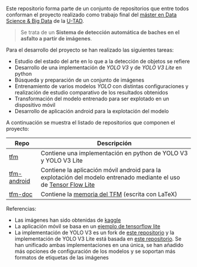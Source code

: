 Este repositorio forma parte de un conjunto de repositorios que entre todos conforman el proyecto realizado como trabajo final del [máster en Data Science & Big Data](https://www.u-tad.com/estudios/master-en-data-science-big-data/) de la [U-TAD](https://www.u-tad.com/).

> Se trata de un **Sistema de detección automática de baches en el asfalto a partir de imágenes**.

Para el desarrollo del proyecto se han realizado las siguientes tareas:

- Estudio del estado del arte en lo que a la detección de objetos se refiere
- Desarrollo de una implementación de *YOLO V3* y de *YOLO V3 Lite* en python
- Búsqueda y preparación de un conjunto de imágenes
- Entrenamiento de varios modelos *YOLO* con distintas configuraciones y realización de estudio comparativo de los resultados obtenidos
- Transformación del modelo entrenado para ser explotado en un dispositivo móvil
- Desarrollo de aplicación android para la explotación del modelo

A continuación se muestra el listado de repositorios que componen el proyecto:

| Repo | Descripción |
|------|-------------|
| [tfm](https://github.com/dicastro/tfm) | Contiene una implementación en python de YOLO V3 y YOLO V3 Lite |
| [tfm-android](https://github.com/dicastro/tfm-android) | Contiene la aplicación móvil android para la explotación del modelo entrenado mediante el uso de [Tensor Flow Lite](https://www.tensorflow.org/lite) |
| [tfm-doc](https://github.com/dicastro/tfm-doc) | Contiene la [memoria del TFM](https://github.com/dicastro/tfm-doc/raw/master/memoria.pdf) (escrita con LaTeX) |

Referencias:

- Las imágenes han sido obtenidas de [kaggle](https://www.kaggle.com/felipemuller5/nienaber-potholes-2-complex)
- La aplicación móvil se basa en un [ejemplo de tensorflow lite](https://github.com/tensorflow/examples/tree/master/lite/examples/object_detection/android)
- La implementación de YOLO V3 es un fork de [este repositorio](https://github.com/experiencor/keras-yolo3) y la implementación de YOLO V3 Lite está basada en [este repositorio](https://github.com/qqwweee/keras-yolo3). Se han unificado ambas implementaciones en una única, se han añadido más opciones de configuración de los modelos y se soportan más formatos de etiquetas de las imágenes